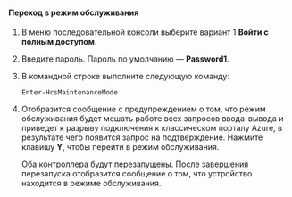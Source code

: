 <!--author=SharS last changed: 12/01/15-->

#### Переход в режим обслуживания

1. В меню последовательной консоли выберите вариант 1 **Войти с полным доступом**.

2. Введите пароль. Пароль по умолчанию — **Password1**.

3. В командной строке выполните следующую команду:

     `Enter-HcsMaintenanceMode`

4. Отобразится сообщение с предупреждением о том, что режим обслуживания будет мешать работе всех запросов ввода-вывода и приведет к разрыву подключения к классическом порталу Azure, в результате чего появится запрос на подтверждение. Нажмите клавишу **Y**, чтобы перейти в режим обслуживания.

    Оба контроллера будут перезапущены. После завершения перезапуска отобразится сообщение о том, что устройство находится в режиме обслуживания.

<!---HONumber=AcomDC_1203_2015-->